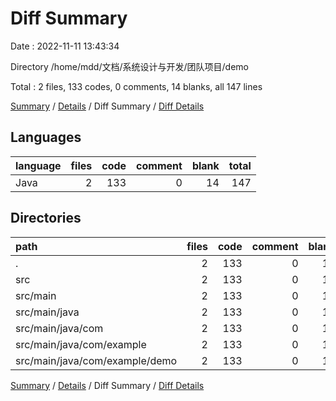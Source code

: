 # Diff Summary

Date : 2022-11-11 13:43:34

Directory /home/mdd/文档/系统设计与开发/团队项目/demo

Total : 2 files,  133 codes, 0 comments, 14 blanks, all 147 lines

[Summary](results.md) / [Details](details.md) / Diff Summary / [Diff Details](diff-details.md)

## Languages
| language | files | code | comment | blank | total |
| :--- | ---: | ---: | ---: | ---: | ---: |
| Java | 2 | 133 | 0 | 14 | 147 |

## Directories
| path | files | code | comment | blank | total |
| :--- | ---: | ---: | ---: | ---: | ---: |
| . | 2 | 133 | 0 | 14 | 147 |
| src | 2 | 133 | 0 | 14 | 147 |
| src/main | 2 | 133 | 0 | 14 | 147 |
| src/main/java | 2 | 133 | 0 | 14 | 147 |
| src/main/java/com | 2 | 133 | 0 | 14 | 147 |
| src/main/java/com/example | 2 | 133 | 0 | 14 | 147 |
| src/main/java/com/example/demo | 2 | 133 | 0 | 14 | 147 |

[Summary](results.md) / [Details](details.md) / Diff Summary / [Diff Details](diff-details.md)
